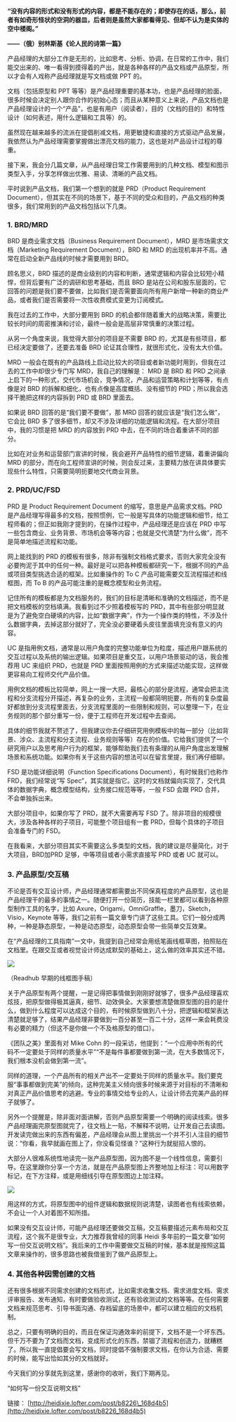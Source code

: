 **“没有内容的形式和没有形式的内容，都是不能存在的；即使存在的话，那么，前者有如奇形怪状的空洞的器皿，后者则是虽然大家都看得见、但却不认为是实体的空中楼阁。”**

**——（俄）别林斯基《论人民的诗第一篇》**

产品经理的大部分工作是无形的，比如思考、分析、协调，在日常的工作中，我们能交出来的、唯一看得到摸得着的产出，就是各种各样的产品文档或产品原型，所以才会有人戏称产品经理就是写文档或做 PPT 的。

文档（包括原型和 PPT 等等）是产品经理重要的基本功，也是产品经理的脸面，很多时候会决定别人跟你合作的初始心态；而且从某种意义上来说，产品文档也是产品经理设计的一个“产品”，也是有用户（阅读者），目的（文档的目的）和特性设计（如何表述，用什么逻辑和工具等）的。

虽然现在越来越多的流派在提倡削减文档，用更敏捷和直接的方式驱动产品发展，我依然认为产品经理需要掌握做出漂亮文档的能力，这也是对产品设计过程的尊重。

接下来，我会分几篇文章，从产品经理日常工作需要用到的几种文档、模型和图示类型入手，分享怎样做出优雅、易读、清晰的产品文档。

平时说到产品文档，我们第一个想到的就是 PRD（Product Requirement Document），但其实在不同的场景下，基于不同的受众和目的，产品文档的种类很多，我们常用到的产品文档包括以下几类。

### 1\. BRD/MRD

BRD 是商业需求文档（Business Requirement Document），MRD 是市场需求文档（Marketing Requirement Document），BRD 和 MRD 的出现机率并不高。通常在启动全新产品线的时候才需要用到 BRD。

顾名思义，BRD 描述的是商业级别的内容和判断，通常逻辑和内容会比较短小精悍，但背后要有广泛的调研和思考基础，而且 BRD 是站在公司和股东层面的，它回答的问题是我们要不要做，比如我们是否需要面向所有用户新增一种新的商业产品，或者我们是否需要将一次性收费模式变更为订阅模式。

我在过去的工作中，大部分要用到 BRD 的机会都伴随着重大的战略决策，需要比较长时间的周密推演和讨论，最终一般会是高层非常慎重的决策过程。

从另一个角度来说，我觉得大部分的项目是不需要 BRD 的，尤其是有些项目，都已经决定要做了，还要去准备 BRD 论证其合理性，就很形式化，没有太大价值。

MRD 一般会在既有的产品路线上启动比较大的项目或者新功能时用到，但我在过去的工作中却很少专门写 MRD，我自己的理解是： MRD 是 BRD 和 PRD 之间承上启下的一种形式，交代市场机会，竞争情况，产品和运营策略和计划等等，有点像是对 BRD 的拆解和细化，也有点像是高度概括、没有细节的 PRD；所以我会选择干脆把这样的内容拆到 PRD 或 BRD 里面去。

如果说 BRD 回答的是“我们要不要做”，那 MRD 回答的就应该是“我们怎么做”，它会比 BRD 多了很多细节，却又不涉及详细的功能逻辑和流程。在大部分项目中，我的习惯是把 MRD 的内容放到 PRD 中去，在不同的场合着重讲不同的部分。

比如在对业务和运营部门宣讲的时候，我会避开产品特性的细节逻辑，着重讲偏向 MRD 的部分，而在向工程师宣讲的时候，则会反过来，主要精力放在讲具体要实现些什么特性，只需要简明扼要地交代商业背景。

### 2\. PRD/UC/FSD

PRD 是 Product Requirement Document 的缩写，意思是产品需求文档。PRD 是产品经理写得最多的文档，按照惯例，它一般是写具体的功能逻辑和细节，给工程师看的；但正如我刚才提到的，在操作过程中，产品经理还是应该在 PRD 中写一些包含商业、业务背景、市场机会等等内容；也就是交代清楚“为什么做”，而不是简单地描述流程和功能。

网上能找到的 PRD 的模板有很多，除非有强制文档格式要求，否则大家完全没有必要拘泥于其中的任何一种。最好是可以把各种模板都研究一下，根据不同的产品或项目类型挑选合适的框架。比如重操作的 To C 产品可能需要交互流程描述和线框图，而 To B 的产品可能注重的是概念模型和业务流程。

记住所有的模板都是为文档服务的，我们的目标是清晰和准确的文档描述，而不是把文档模板的空档填满。我看到过不少照着模板写的 PRD，其中有些部分明显就是为了避免空白硬填的内容，比如“数据字典”，作为一个操作类的特性，不涉及什么数据字典，去掉这部分就好了，完全没必要硬着头皮往里面填充没有意义的内容。

UC 是指用例文档，通常是以用户角度的完整功能单位为粒度，描述用户跟系统的交互过程以及系统的输出逻辑。如果项目是重交互，以用户场景驱动的话，我会推荐用 UC 来组织 PRD，也就是 PRD 里面按照用例的方式来描述功能实现，这样做更容易向工程师交代产品价值。

用例文档的模板比较简单，网上一搜一大把，最核心的部分是流程，通常会把主流程和分支流程分开描述，再复杂的业务，主流程一般都简明扼要，所有的复杂度最好都放到分支流程里面去，分支流程里面的一些限制和规则，可以整理一下，在业务规则的那个部分重写一份，便于工程师在开发过程中去查阅。

具体的细节我就不赘述了，但我建议你去仔细研究用例模板中的每一部分（比如背景、涉众、主流程和分支流程、业务规则等等）存在的价值。它给我们提供了一个研究用户以及思考用户行为的框架，能够帮助我们去有条理的从用户角度出发理解场景和系统功能。如果你有关于这些内容的想法可以在留言里提，我们再仔细聊。

FSD 是功能详细说明（Function Specifications Document），有时候我们也称作 FRD，我们经常说“写 Spec”，其实就是指它。这时的文档就偏向实现了，交代具体的数据字典，概念模型结构，业务接口规范等等，一般 FSD 会跟 PRD 合并，不会单独拆出来。

大部分项目中，如果你写了 PRD，就不大需要再写 FSD 了。除非项目的规模很大，涉及各种各样的子项目，可能整个项目组有一套 PRD，但每个具体的子项目会准备专门的 FSD。

在我看来，大部分项目其实不需要这么多类型的文档，我的建议是尽量简化，对于大项目，BRD加PRD 足够，中等项目或者小需求直接写 PRD 或者 UC 就可以。

### 3\. 产品原型/交互稿

不论是否有交互设计师，产品经理通常都需要出不同保真程度的产品原型，这也是产品经理干的最多的事情之一。随便打开一份简历，技能一栏里都可以看到各种原型制作工具的名字，比如 Axure，Origami，OmniGraffle，墨刀，Sketch，Visio，Keynote 等等，我们之前有一篇文章专门讲了这些工具。它们一般分成两种，一种是静态原型，一种是动态原型，动态原型会带一些简单交互效果。

在“产品经理的工具指南”一文中，我提到自己经常会用纸笔画线框草图，拍照贴在文档里。在跟交互或者视觉设计师达成默契的基础上，这么做的效率其实还不错。

![](https://static001.geekbang.org/resource/image/76/b0/760487193fa4bce42cdef8d89ab126b0.png?wh=1901*1349)

（Readhub 早期的线框图手稿）

关于产品原型有两个提醒，一是记得把事情做到刚刚好就够了，很多产品经理喜欢炫技，把原型做得极其逼真，细节、动效俱全。大家要想清楚做原型图的目的是什么，做到什么程度可以达成这个目的，有时候原型做到八十分，把逻辑和框架表达清楚就足够了，结果产品经理非要做到一百分甚至一百二十分，这样一来会耗费没有必要的精力（但这不是你做一个不及格原型的借口）。

《团队之美》里面有对 Mike Cohn 的一段采访，他提到：“一个应用中所有的代码不一定要处于同样的质量水平”“不是每件事都要做到第一流，在大多数情况下，我们根本没机会做到第一流”。

同样的道理，一个产品所有的相关产出不一定要处于同样的质量水平。我们要克服“事事都做到完美”的倾向，这种完美主义倾向很多时候来源于对目标的不清晰和对真正产品价值思考的逃避。专业的事情交给专业的人，让设计师去完美产品的样子就够了。

另外一个提醒是，除非面对面讲解，否则产品原型需要一个明确的阅读线索。很多产品经理画完原型图就完了，往文档上一贴，不解释不说明，让开发自己去读图。开发读完做出来的东西有偏差，产品经理会从图上里挑出一个并不引人注目的细节说：“你看，我早就画在图上了，你没看见怪谁？”这种行为就挺招人恨的。

大部分人很难系统性地读完一张产品原型图，因为图不是一个线性信息，需要引导。在这里跟你分享一个方法，就是在产品原型图上齐整地加上标注：可以用数字标记，在下方注释，或是用细线引导在原型图边上加注释。

![](https://static001.geekbang.org/resource/image/14/a1/14852250e592ad9388c74241178311a1.png?wh=2363*956)

用这样的方式，将原型图中的组件逻辑和数据规则说清楚，读图者也有线索依赖，不会让一个人对着图不知所措。

如果没有交互设计师，可能产品经理还要做交互稿，交互稿要描述元素布局和交互流程，这个我不是很专业，大力推荐我曾经的同事 Heidi 多年前的一篇文章“如何写一份交互说明文档”。我后来的工作中需要做交互稿的时候，基本就是按照这篇文章来操作的，很多思路也被我借鉴到了做产品原型上。

### 4\. 其他各种因需创建的文档

还有很多根据不同需求创建的文档形式，比如需求收集文档、需求进度文档、需求评审报告、发布通知，有时要做验收测试，还有验收测试的文档等等。在任何需要文档来规范思考、引导书面沟通、存档留底的场景中，都可以建立相应的文档机制。

总之，只要有明确的目的，而且在保证沟通效率的前提下，文档不是一个坏东西。但千万不要为了文档而文档，变成形式化的东西，禁锢了流程和创造力，就糟糕了。所以我一直提倡要会写文档，同时提倡不强制要求文档，在你认为合适、需要的时候，能写出恰如其分的文档就好。

今天我们的分享就先到这里，感谢你的收听，我们下期再见。

“如何写一份交互说明文档”

链接： [http://heidixie.lofter.com/post/b8226\_168d4b5](http://heidixie.lofter.com/post/b8226_168d4b5)